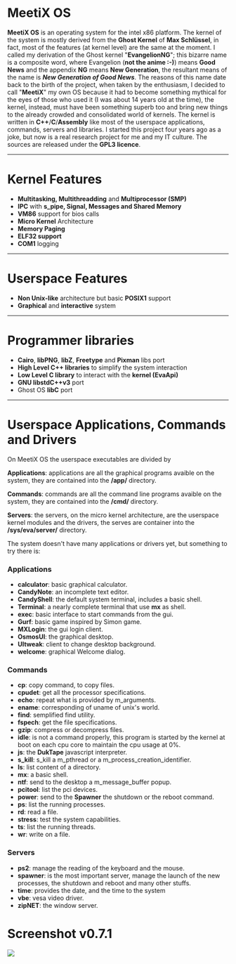 # MeetiX OS

**MeetiX OS** is an operating system for the intel x86 platform. The kernel of the system is mostly derived from the
**Ghost Kernel** of **Max Schlüssel**, in fact, most of the features (at kernel level) are the same at the moment. I
called my derivation of the Ghost kernel "**EvangelionNG**"; this bizarre name is a composite word,
where Evangelion (**not the anime :-)**) means **Good News**
and the appendix **NG** means **New Generation**,
the resultant means of the name is ***New Generation of Good News***.
The reasons of this name date back to the birth of the project, when taken by the enthusiasm, I decided to call
"**MeetiX**" my own OS because it had to become something mythical for the eyes of those who used it
(I was about 14 years old at the time),
the kernel, instead, must have been something superb too and bring new things to the already crowded
and consolidated world of kernels. The kernel is written in **C++**/**C**/**Assembly** like most of the userspace
applications, commands, servers and libraries. I started this project four years ago as a joke, but now is a real
research project for me and my IT culture. The sources are released under the **GPL3 licence**.
****

# Kernel Features

- **Multitasking, Multithreadding** and **Multiprocessor (SMP)**
- **IPC** with **s_pipe, Signal, Messages and Shared Memory**
- **VM86** support for bios calls
- **Micro Kernel** Architecture
- **Memory Paging**
- **ELF32 support**
- **COM1** logging

****

# Userspace Features

- **Non Unix-like** architecture but basic **POSIX1** support
- **Graphical** and **interactive** system

****

# Programmer libraries

- **Cairo**, **libPNG**, **libZ**, **Freetype** and **Pixman** libs port
- **High Level C++ libraries** to simplify the system interaction
- **Low Level C library** to interact with the **kernel (EvaApi)**
- **GNU libstdC++v3** port
- Ghost OS **libC** port

****

# Userspace Applications, Commands and Drivers

On MeetiX OS the userspace executables are divided by

**Applications**: applications are all the graphical programs avaible on the system, they are contained into the
**/app/** directory.

**Commands**: commands are all the command line programs avaible on the system, they are contained into the **/cmd/**
directory.

**Servers**: the servers, on the micro kernel architecture, are the userspace kernel modules and the drivers, the serves
are container into the **/sys/eva/server/** directory.

The system doesn't have many applications or drivers yet, but something to try there is:

### Applications

- **calculator**: basic graphical calculator.
- **CandyNote**: an incomplete text editor.
- **CandyShell**: the default system terminal, includes a basic shell.
- **Terminal**: a nearly complete terminal that use **mx** as shell.
- **exec**: basic interface to start commands from the gui.
- **Gurf**: basic game inspired by Simon game.
- **MXLogin**: the gui login client.
- **OsmosUI**: the graphical desktop.
- **UItweak**: client to change desktop background.
- **welcome**: graphical Welcome dialog.

### Commands

- **cp**: copy command, to copy files.
- **cpudet**: get all the processor specifications.
- **echo**: repeat what is provided by m_arguments.
- **ename**: corresponding of uname of unix's world.
- **find**: semplified find utility.
- **fspech**: get the file specifications.
- **gzip**: compress or decompress files.
- **idle**: is not a command properly, this program is started by the kernel at boot on each cpu core to maintain the cpu usage at 0%.
- **js**: the **DukTape** javascript interpreter.
- **s_kill**: s_kill a m_pthread or a m_process_creation_identifier.
- **ls**: list content of a directory.
- **mx**: a basic shell.
- **ntf**: send to the desktop a m_message_buffer popup.
- **pcitool**: list the pci devices.
- **power**: send to the **Spawner** the shutdown or the reboot command.
- **ps**: list the running processes.
- **rd**: read a file.
- **stress**: test the system capabilities.
- **ts**: list the running threads.
- **wr**: write on a file.

### Servers

- **ps2**:     manage the reading of the keyboard and the mouse.
- **spawner**: is the most important server, manage the launch of the new processes, the shutdown and reboot and many
  other stuffs.
- **time**:    provides the date, and the time to the system
- **vbe**:     vesa video driver.
- **zipNET**:  the window server.

# Screenshot v0.7.1

<img src="http://www.meetixos.org/wp-content/uploads/2017/11/Screenshot_20171023_171358-768x577.png">
